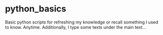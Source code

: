 # python_basics
Basic python scripts for refreshing my knowledge or recall something I used to know. Anytime.
Additionally, I type some texts under the main text...
